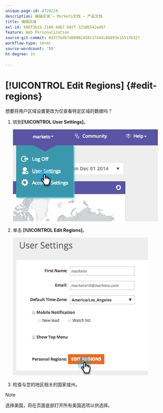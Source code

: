 ```yaml
---
unique-page-id: 4720224
description: 编辑区域 — Marketo文档 — 产品文档
title: 编辑区域
exl-id: 606f3b1b-2180-44b7-b02f-3250b542a4b7
feature: Web Personalization
source-git-commit: 0d37fbdb7d08901458c1744dc68893e155176327
workflow-type: tm+mt
source-wordcount: '55'
ht-degree: 1%

---
```


# [!UICONTROL Edit Regions] {#edit-regions}

想要将用户区域设置更改为仅查看特定区域的数据吗？

1. 转到&#x200B;**[!UICONTROL User Settings]**。

   ![](assets/image2014-12-1-23-3a8-3a40.png)

1. 单击 **[!UICONTROL Edit Regions]**。

   ![](assets/image2014-12-3-18-3a55-3a25.png)

1. 检查与您的地区相关的国家或州。

>[!NOTE]
>
>选择美国，将在页面底部打开所有美国选项以供选择。
